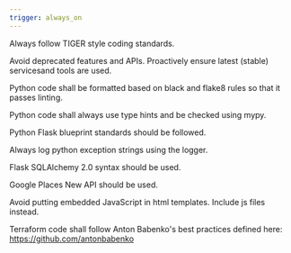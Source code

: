 ```yaml
---
trigger: always_on
---
```


Always follow TIGER style coding standards.

Avoid deprecated features and APIs.  Proactively ensure latest (stable) servicesand tools are used.

Python code shall be formatted based on black and flake8 rules so that it passes linting.

Python code shall always use type hints and be checked using mypy.

Python Flask blueprint standards should be followed.

Always log python exception strings using the logger.

Flask SQLAlchemy 2.0 syntax should be used.

Google Places New API should be used.

Avoid putting embedded JavaScript in html templates.  Include js files instead.

Terraform code shall follow Anton Babenko's best practices defined here: https://github.com/antonbabenko
